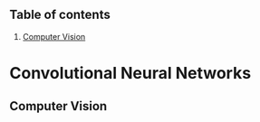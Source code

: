 ## Table of contents
1. [Computer Vision](#computer_vision)



# Convolutional Neural Networks
## Computer Vision <a name="computer_vision"></a>
